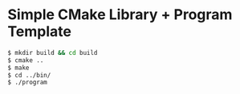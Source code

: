 # Simple CMake Library + Program Template

```bash
$ mkdir build && cd build
$ cmake ..
$ make
$ cd ../bin/
$ ./program
```
